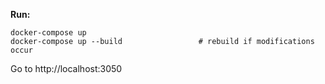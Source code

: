 
**Run:**

    docker-compose up
    docker-compose up --build                 # rebuild if modifications occur

Go to http://localhost:3050
